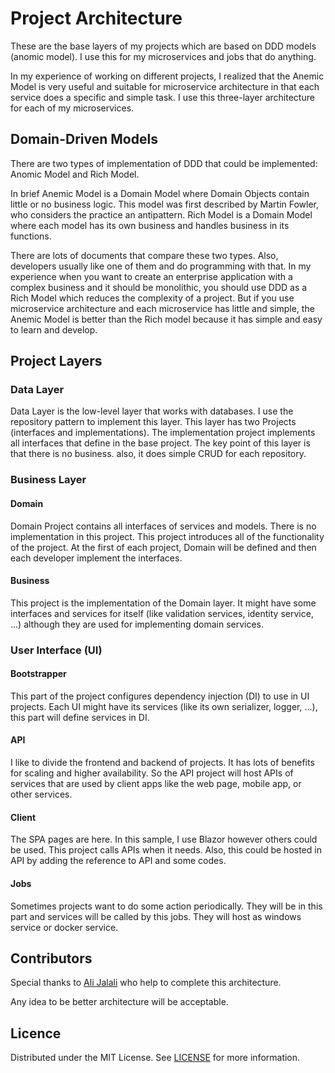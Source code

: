 # Project Architecture

These are the base layers of my projects which are based on DDD models (anomic model). I use this for my microservices and jobs that do anything.

In my experience of working on different projects, I realized that the Anemic Model is very useful and suitable for microservice architecture in that each service does a specific and simple task. I use this three-layer architecture for each of my microservices.

## Domain-Driven Models

There are two types of implementation of DDD that could be implemented: Anomic Model and Rich Model.

In brief Anemic Model is a Domain Model where Domain Objects contain little or no business logic. This model was first described by Martin Fowler, who considers the practice an antipattern. Rich Model is a Domain Model where each model has its own business and handles business in its functions.

There are lots of documents that compare these two types. Also, developers usually like one of them and do programming with that. In my experience when you want to create an enterprise application with a complex business and it should be monolithic, you should use DDD as a Rich Model which reduces the complexity of a project. But if you use microservice architecture and each microservice has little and simple, the Anemic Model is better than the Rich model because it has simple and easy to learn and develop.

## Project Layers

### Data Layer

Data Layer is the low-level layer that works with databases. I use the repository pattern to implement this layer. This layer has two Projects (interfaces and implementations). The implementation project implements all interfaces that define in the base project. The key point of this layer is that there is no business. also, it does simple CRUD for each repository.

### Business Layer

#### Domain

Domain Project contains all interfaces of services and models. There is no implementation in this project. This project introduces all of the functionality of the project. At the first of each project, Domain will be defined and then each developer implement the interfaces.

#### Business

This project is the implementation of the Domain layer. It might have some interfaces and services for itself (like validation services, identity service, ...) although they are used for implementing domain services.

### User Interface (UI)

#### Bootstrapper

This part of the project configures dependency injection (DI) to use in UI projects. Each UI might have its services (like its own serializer, logger, ...), this part will define services in DI.

#### API

I like to divide the frontend and backend of projects. It has lots of benefits for scaling and higher availability. So the API project will host APIs of services that are used by client apps like the web page, mobile app, or other services.

#### Client

The SPA pages are here. In this sample, I use Blazor however others could be used. This project calls APIs when it needs. Also, this could be hosted in API by adding the reference to API and some codes.

#### Jobs

Sometimes projects want to do some action periodically. They will be in this part and services will be called by this jobs. They will host as windows service or docker service.

## Contributors

Special thanks to [Ali Jalali](https://github.com/aliprogrammer69) who help to complete this architecture.

Any idea to be better architecture will be acceptable.

## Licence

Distributed under the MIT License. See [LICENSE](LICENSE.txt) for more information.
